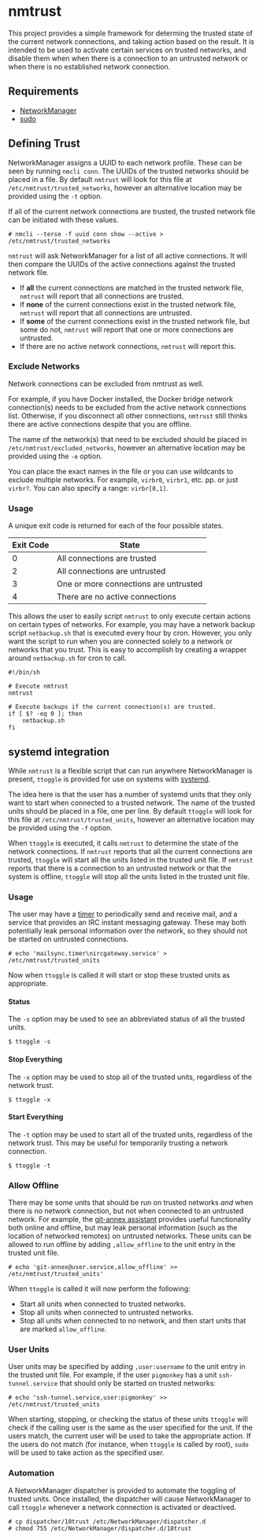 # nmtrust

This project provides a simple framework for determing the trusted state of the
current network connections, and taking action based on the result. It is
intended to be used to activate certain services on trusted networks, and
disable them when when there is a connection to an untrusted network or when
there is no established network connection.

## Requirements

* [NetworkManager](https://wiki.gnome.org/Projects/NetworkManager)
* [sudo](https://www.sudo.ws/)

## Defining Trust

NetworkManager assigns a UUID to each network profile. These can be seen by
running `nmcli conn`. The UUIDs of the trusted networks should be placed in a
file. By default `nmtrust` will look for this file at
`/etc/nmtrust/trusted_networks`, however an alternative location may be
provided using the `-t` option.

If all of the current network connections are trusted, the trusted network file
can be initiated with these values.

    # nmcli --terse -f uuid conn show --active > /etc/nmtrust/trusted_networks

`nmtrust` will ask NetworkManager for a list of all active connections. It will
then compare the UUIDs of the active connections against the trusted network
file.

* If **all** the current connections are matched in the trusted network file,
  `nmtrust` will report that all connections are trusted.
* If **none** of the current connections exist in the trusted network file,
  `nmtrust` will report that all connections are untrusted.
* If **some** of the current connections exist in the trusted network file, but
  some do not, `nmtrust` will report that one or more connections are
  untrusted.
* If there are no active network connections, `nmtrust` will report this.

### Exclude Networks

Network connections can be excluded from nmtrust as well.

For example, if you have Docker installed, the Docker bridge network connection(s)
needs to be excluded from the active network connections list. Otherwise, if you
disconnect all other connections, `nmtrust` still thinks there are active connections
despite that you are offline.

The name of the network(s) that need to be excluded should be placed in
`/etc/nmtrust/excluded_networks`, however an alternative location may be
provided using the `-e` option.

You can place the exact names in the file or you can use wildcards to exclude multiple
networks. For example, `virbr0`, `virbr1`, etc. pp. or just `virbr?`. You can also
specify a range: `virbr[0,1]`.

### Usage

A unique exit code is returned for each of the four possible states.

Exit Code | State
--------- | -----
0         | All connections are trusted
2         | All connections are untrusted
3         | One or more connections are untrusted
4         | There are no active connections

This allows the user to easily script `nmtrust` to only execute certain actions
on certain types of networks. For example, you may have a network backup script
`netbackup.sh` that is executed every hour by cron. However, you only want the
script to run when you are connected solely to a network or networks that you
trust. This is easy to accomplish by creating a wrapper around `netbackup.sh`
for cron to call.

```
#!/bin/sh

# Execute nmtrust
nmtrust

# Execute backups if the current connection(s) are trusted.
if [ $? -eq 0 ]; then
    netbackup.sh
fi
```

## systemd integration

While `nmtrust` is a flexible script that can run anywhere NetworkManager is
present, `ttoggle` is provided for use on systems with
[systemd](https://wiki.freedesktop.org/www/Software/systemd/).

The idea here is that the user has a number of systemd units that they only
want to start when connected to a trusted network. The name of the trusted
units should be placed in a file, one per line. By default `ttoggle` will look
for this file at `/etc/nmtrust/trusted_units`, however an alternative location
may be provided using the `-f` option.

When `ttoggle` is executed, it calls `nmtrust` to determine the state of the
network connections. If `nmtrust` reports that all the current connections are
trusted, `ttoggle` will start all the units listed in the trusted unit file. If
`nmtrust` reports that there is a connection to an untrusted network or that
the system is offline, `ttoggle` will stop all the units listed in the trusted
unit file.

### Usage

The user may have a
[timer](http://www.freedesktop.org/software/systemd/man/systemd.timer.html) to
periodically send and receive mail, and a service that provides an IRC instant
messaging gateway. These may both potentially leak personal information over
the network, so they should not be started on untrusted connections.

    # echo 'mailsync.timer\nircgateway.service' > /etc/nmtrust/trusted_units

Now when `ttoggle` is called it will start or stop these trusted units as
appropriate.


#### Status

The `-s` option may be used to see an abbreviated status of all the trusted
units.

    $ ttoggle -s


#### Stop Everything

The `-x` option may be used to stop all of the trusted units, regardless of the
network trust.

    $ ttoggle -x


#### Start Everything

The `-t` option may be used to start all of the trusted units, regardless of
the network trust. This may be useful for temporarily trusting a network
connection.

    $ ttoggle -t


### Allow Offline

There may be some units that should be run on trusted networks *and* when there
is no network connection, but not when connected to an untrusted network. For
example, the [git-annex assistant](https://git-annex.branchable.com/assistant/)
provides useful functionality both online and offline, but may leak personal
information (such as the location of networked remotes) on untrusted networks.
These units can be allowed to run offline by adding `,allow_offline` to the
unit entry in the trusted unit file.

    # echo 'git-annex@user.service,allow_offline' >> /etc/nmtrust/trusted_units'

When `ttoggle` is called it will now perform the following:

* Start all units when connected to trusted networks.
* Stop all units when connected to untrusted networks.
* Stop all units when connected to no network, and then start units that are
  marked `allow_offline`.


### User Units

User units may be specified by adding `,user:username` to the unit entry in the
trusted unit file. For example, if the user `pigmonkey` has a unit
`ssh-tunnel.service` that should only be started on trusted networks:

    # echo 'ssh-tunnel.service,user:pigmonkey' >> /etc/nmtrust/trusted_units

When starting, stopping, or checking the status of these units `ttoggle` will
check if the calling user is the same as the user specified for the unit. If
the users match, the current user will be used to take the appropriate action.
If the users do not match (for instance, when `ttoggle` is called by root),
`sudo` will be used to take action as the specified user.

### Automation

A NetworkManager dispatcher is provided to automate the toggling of trusted
units. Once installed, the dispatcher will cause NetworkManager to call
`ttoggle` whenever a network connection is activated or deactived.

    # cp dispatcher/10trust /etc/NetworkManager/dispatcher.d
    # chmod 755 /etc/NetworkManager/dispatcher.d/10trust
